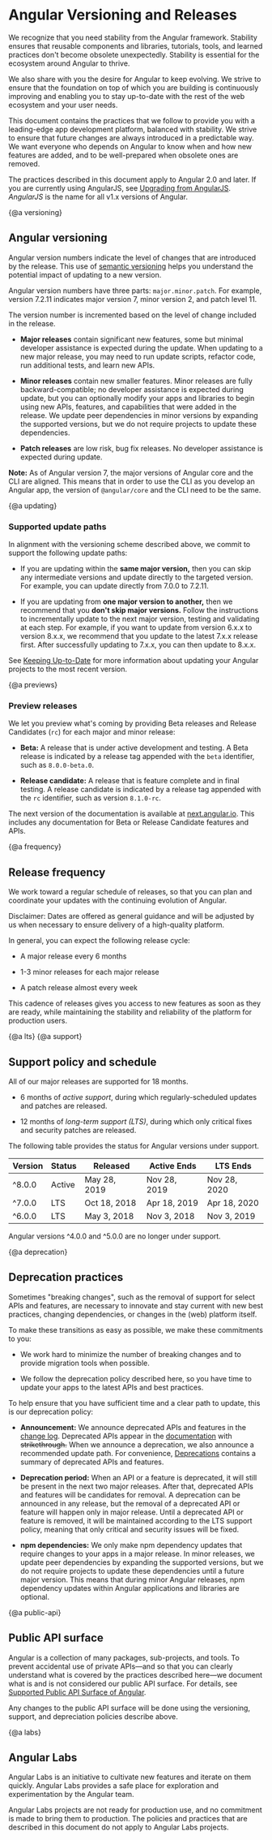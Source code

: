 # Angular Versioning and Releases 

We recognize that you need stability from the Angular framework. Stability ensures that reusable components and libraries, tutorials, tools, and learned practices don't become obsolete unexpectedly. Stability is essential for the ecosystem around Angular to thrive.

We also share with you the desire for Angular to keep evolving. We strive to ensure that the foundation on top of which you are building is continuously improving and enabling you to stay up-to-date with the rest of the web ecosystem and your user needs.

This document contains the practices that we follow to provide you with a leading-edge app development platform, balanced with stability. We strive to ensure that future changes are always introduced in a predictable way. We want everyone who depends on Angular to know when and how new features are added, and to be well-prepared when obsolete ones are removed.


<div class="alert is-helpful">

The practices described in this document apply to Angular 2.0 and later. If you are currently using AngularJS, see [Upgrading from AngularJS](guide/upgrade "Upgrading from Angular JS"). _AngularJS_ is the name for all v1.x versions of Angular.

</div>


{@a versioning}
## Angular versioning

Angular version numbers indicate the level of changes that are introduced by the release. This use of [semantic versioning](https://semver.org/ "Semantic Versioning Specification") helps you understand the potential impact of updating to a new version. 

Angular version numbers have three parts: `major.minor.patch`. For example, version 7.2.11 indicates major version 7, minor version 2, and patch level 11. 

The version number is incremented based on the level of change included in the release. 

* **Major releases** contain significant new features, some but minimal developer assistance is expected during the update. When updating to a new major release, you may need to run update scripts, refactor code, run additional tests, and learn new APIs. 


* **Minor releases** contain new smaller features. Minor releases are fully backward-compatible; no developer assistance is expected during update, but you can optionally modify your apps and libraries to begin using new APIs, features, and capabilities that were added in the release. We update peer dependencies in minor versions by expanding the supported versions, but we do not require projects to update these dependencies. 


* **Patch releases** are low risk, bug fix releases. No developer assistance is expected during update.

<div class="alert is-helpful">

**Note:** As of Angular version 7, the major versions of Angular core and the CLI are aligned. This means that in order to use the CLI as you develop an Angular app, the version of `@angular/core` and the CLI need to be the same.

</div>

{@a updating}
### Supported update paths

In alignment with the versioning scheme described above, we commit to support the following update paths:

* If you are updating within the **same major version,** then you can skip any intermediate versions and update directly to the targeted version. For example, you can update directly from 7.0.0 to 7.2.11.


* If you are updating from **one major version to another,** then we recommend that you **don't skip major versions.** Follow the instructions to incrementally update to the next major version, testing and validating at each step. For example, if you want to update from version 6.x.x to version 8.x.x, we recommend that you update to the latest 7.x.x release first. After successfully updating to 7.x.x, you can then update to 8.x.x. 


See [Keeping Up-to-Date](guide/updating "Updating your projects") for more information about updating your Angular projects to the most recent version. 


{@a previews}
### Preview releases

We let you preview what's coming by providing Beta releases and Release Candidates (`rc`) for each major and minor release: 

<!-- 
* **Next:** The release that is under active development. The next release is indicated by a release tag appended with the  `next` identifier, such as  `8.1.0-next.0`. For the next version of the documentation, see [next.angular.io](https://next.angular.io). 
-->

* **Beta:** A release that is under active development and testing. A Beta release is indicated by a release tag appended with the  `beta` identifier, such as  `8.0.0-beta.0`. 

* **Release candidate:** A release that is feature complete and in final testing. A release candidate is indicated by a release tag appended with the `rc` identifier, such as version `8.1.0-rc`.

The next version of the documentation is available at [next.angular.io](https://next.angular.io). This includes any documentation for Beta or Release Candidate features and APIs. 


{@a frequency}
## Release frequency

We work toward a regular schedule of releases, so that you can plan and coordinate your updates with the continuing evolution of Angular.

<div class="alert is-helpful">

Disclaimer: Dates are offered as general guidance and will be adjusted by us when necessary to ensure delivery of a high-quality platform. 

</div>

In general, you can expect the following release cycle:

* A major release every 6 months

* 1-3 minor releases for each major release

* A patch release almost every week

This cadence of releases gives you access to new features as soon as they are ready, while maintaining the stability and reliability of the platform for production users.



{@a lts}
{@a support}
## Support policy and schedule

All of our major releases are supported for 18 months. 

* 6 months of *active support*, during which regularly-scheduled updates and patches are released.

* 12 months of *long-term support (LTS)*, during which only critical fixes and security patches are released. 

The following table provides the status for Angular versions under support. 


Version | Status | Released     | Active Ends  | LTS Ends
------- | ------ | ------------ | ------------ | ------------ 
^8.0.0  | Active | May 28, 2019 | Nov 28, 2019 | Nov 28, 2020
^7.0.0  | LTS    | Oct 18, 2018 | Apr 18, 2019 | Apr 18, 2020
^6.0.0  | LTS    | May 3, 2018  | Nov 3, 2018  | Nov 3, 2019

Angular versions ^4.0.0 and ^5.0.0 are no longer under support. 




{@a deprecation}
## Deprecation practices


Sometimes &quot;breaking changes&quot;, such as the removal of support for select APIs and features, are necessary to innovate and stay current with new best practices, changing dependencies, or changes in the (web) platform itself. 

To make these transitions as easy as possible, we make these commitments to you:

* We work hard to minimize the number of breaking changes and to provide migration tools when possible. 

* We follow the deprecation policy described here, so you have time to update your apps to the latest APIs and best practices.

To help ensure that you have sufficient time and a clear path to update, this is our deprecation policy:

* **Announcement:** We announce deprecated APIs and features in the [change log](https://github.com/angular/angular/blob/master/CHANGELOG.md "Angular change log"). Deprecated APIs appear in the [documentation](api?status=deprecated) with ~~strikethrough.~~ When we announce a deprecation, we also announce a recommended update path. For convenience,  [Deprecations](guide/deprecations) contains a summary of deprecated APIs and features. 


* **Deprecation period:** When an API or a feature is deprecated, it will still be present in the next two major releases. After that, deprecated APIs and features will be candidates for removal. A deprecation can be announced in any release, but the removal of a deprecated API or feature will happen only in major release. Until a deprecated API or feature is removed, it will be maintained according to the LTS support policy, meaning that only critical and security issues will be fixed.



* **npm dependencies:** We only make npm dependency updates that require changes to your apps in a major release. 
In minor releases, we update peer dependencies by expanding the supported versions, but we do not require projects to update these dependencies until a future major version. This means that during minor Angular releases, npm dependency updates within Angular applications and libraries are optional.




{@a public-api}
## Public API surface

Angular is a collection of many packages, sub-projects, and tools. To prevent accidental use of private APIs&mdash;and so that you can clearly understand what is covered by the practices described here&mdash;we document what is and is not considered our public API surface. For details, see [Supported Public API Surface of Angular](https://github.com/angular/angular/blob/master/docs/PUBLIC_API.md "Supported Public API Surface of Angular").

Any changes to the public API surface will be done using the versioning, support, and depreciation policies describe above.

{@a labs}
## Angular Labs

Angular Labs is an initiative to cultivate new features and iterate on them quickly. Angular Labs provides a safe place for exploration and experimentation by the Angular team.

Angular Labs projects are not ready for production use, and no commitment is made to bring them to production. The policies and practices that are described in this document do not apply to Angular Labs projects.
